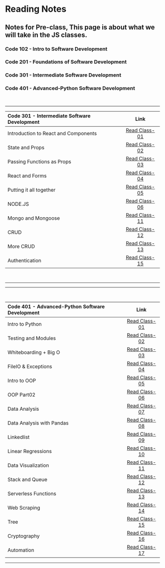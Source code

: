# Reading Notes

## Notes for Pre-class, This page is about what we will take in the JS classes.

### Code 102 - Intro to Software Development
### Code 201 - Foundations of Software Development
### Code 301 - Intermediate Software Development
### Code 401 - Advanced-Python Software Development

<br>

---

| Code 301 - Intermediate Software Development | Link |
| :--------- | :---------: |
| Introduction to React and Components | [Read Class-01](./code-301-python/ReadClass-01.md) |
| State and Props | [Read Class-02](./code-301-python/ReadClass-02.md) |
| Passing Functions as Props | [Read Class-03](./code-301-python/ReadClass-03.md) |
| React and Forms | [Read Class-04](./code-301-python/ReadClass-04.md) |
| Putting it all together | [Read Class-05](./code-301-python/ReadClass-05.md) |
| NODE.JS | [Read Class-06](./code-301-python/ReadClass-06.md) |
| Mongo and Mongoose | [Read Class-11](./code-301-python/ReadClass-11.md) |
| CRUD | [Read Class-12](./code-301-python/ReadClass-12.md) |
| More CRUD | [Read Class-13](./code-301-python/ReadClass-13.md) |
| Authentication | [Read Class-15](./code-301-python/ReadClass-15.md) |

<br>

---
---

<br>

|Code 401 - Advanced-Python Software Development| Link |
|:---------|:---------:|
| Intro to Python | [Read Class-01](./code-401-python/Class-01.md) |
| Testing and Modules | [Read Class-02](./code-401-python/Class-02.md) |
| Whiteboarding + Big O | [Read Class-03](./code-401-python/Class-03.md) |
| FileIO & Exceptions | [Read Class-04](./code-401-python/Class-04.md) |
| Intro to OOP | [Read Class-05](./code-401-python/Class-05.md) |
| OOP Part02 | [Read Class-06](./code-401-python/Class-06.md) |
| Data Analysis | [Read Class-07](./code-401-python/Class-07.md) |
| Data Analysis with Pandas | [Read Class-08](./code-401-python/Class-08.md) |
| Linkedlist | [Read Class-09](./code-401-python/Class-09.md) |
| Linear Regressions | [Read Class-10](./code-401-python/Class-10.md) |
| Data Visualization | [Read Class-11](./code-401-python/Class-11.md) |
| Stack and Queue | [Read Class-12](./code-401-python/Class-12.md) |
| Serverless Functions | [Read Class-13](./code-401-python/Class-13.md) |
| Web Scraping | [Read Class-14](./code-401-python/Class-14.md) |
| Tree | [Read Class-15](./code-401-python/Class-15.md) |
| Cryptography | [Read Class-16](./code-401-python/Class-16.md) |
| Automation | [Read Class-17](./code-401-python/Class-17.md) |

---

<br>
